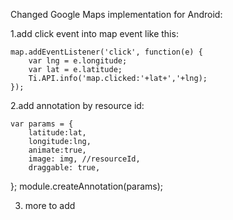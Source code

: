 Changed Google Maps implementation for Android:

1.add click event into map event like this:

	map.addEventListener('click', function(e) {
	    var lng = e.longitude;
	    var lat = e.latitude;
		Ti.API.info('map.clicked:'+lat+','+lng);
	});
	
2.add annotation by resource id:

	var params = {
        latitude:lat,
        longitude:lng,
        animate:true,
        image: img, //resourceId,
        draggable: true,
  };
  module.createAnnotation(params);
  
3. more to add
